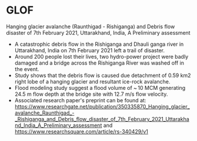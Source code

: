 # GLOF
Hanging glacier avalanche (Raunthigad - Rishiganga) and Debris flow disaster of 7th February 2021, Uttarakhand, India, A Preliminary assessment

- A catastrophic debris flow in the Rishiganga and Dhauli ganga river in Uttarakhand, India on 7th February 2021 left a trail of disaster. 
- Around 200 people lost their lives, two hydro-power project were badly damaged and a bridge across the Rishiganga River was washed off in the event. 
- Study shows that the debris flow is caused due detachment of 0.59 km2 right lobe of a hanging glacier and resultant ice-rock avalanche. 
- Flood modeling study suggest a flood volume of ~ 10 MCM generating 24.5 m flow depth at the bridge site with 12.7 m/s flow velocity.
- Associated research paper's preprint can be found at: https://www.researchgate.net/publication/350335870_Hanging_glacier_avalanche_Raunthigad_-_Rishiganga_and_Debris_flow_disaster_of_7th_February_2021_Uttarakhand_India_A_Preliminary_assessment and https://www.researchsquare.com/article/rs-340429/v1
